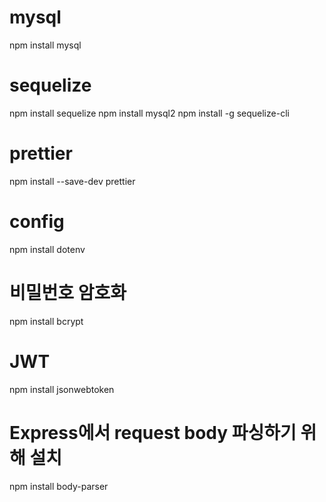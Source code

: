 # mysql

npm install mysql

# sequelize

npm install sequelize
npm install mysql2
npm install -g sequelize-cli

# prettier

npm install --save-dev prettier

# config

npm install dotenv

# 비밀번호 암호화

npm install bcrypt

# JWT

npm install jsonwebtoken

# Express에서 request body 파싱하기 위해 설치

npm install body-parser
